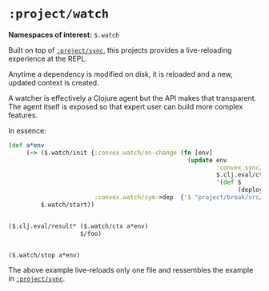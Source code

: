 # `:project/watch`

**Namespaces of interest:** `$.watch`

Built on top of [`:project/sync`](../sync), this projects provides a live-reloading experience at the REPL.

Anytime a dependency is modified on disk, it is reloaded and a new, updated context is created.

A watcher is effectively a Clojure agent but the API makes that transparent. The agent itself is exposed so
that expert user can build more complex features.

In essence:

```clojure
(def a*env
     (-> ($.watch/init {:convex.watch/on-change (fn [env]
                                                  (update env
                                                          :convex.sync/ctx
                                                          $.clj.eval/ctx
                                                          '(def $
                                                                (deploy (first $)))))
                        :convex.watch/sym->dep  {'$ "project/break/src/cvx/main/convex/break.cvx"}})
         $.watch/start))


($.clj.eval/result* ($.watch/ctx a*env)
                    $/foo)


($.watch/stop a*env)
```

The above example live-reloads only one file and ressembles the example in [`:project/sync`](../sync).
